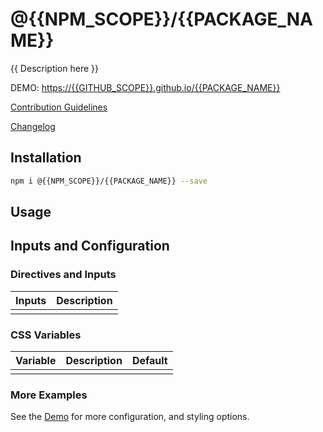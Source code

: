 # @{{NPM_SCOPE}}/{{PACKAGE_NAME}}

{{ Description here }}

DEMO: [https://{{GITHUB_SCOPE}}.github.io/{{PACKAGE_NAME}}](https://{{GITHUB_SCOPE}}.github.io/{{PACKAGE_NAME}})

[Contribution Guidelines](https://github.com/{{GITHUB_SCOPE}}/{{PACKAGE_NAME}}/blob/master/CONTRIBUTION.md)

[Changelog](https://github.com/{{GITHUB_SCOPE}}/{{PACKAGE_NAME}}/releases)

<!-- header-chop -->
## Installation

```bash
npm i @{{NPM_SCOPE}}/{{PACKAGE_NAME}} --save
```

## Usage

## Inputs and Configuration

### Directives and Inputs

| Inputs  |  Description |
|---|---|
|  |  |


### CSS Variables

<!-- css-vars:start -->
| Variable | Description | Default | 
|---|---|---|
|  |  |  |
<!-- css-vars:end -->

### More Examples

See the [Demo](https://{{GITHUB_SCOPE}}.github.io/{{PACKAGE_NAME}}) for more configuration, and styling options.

